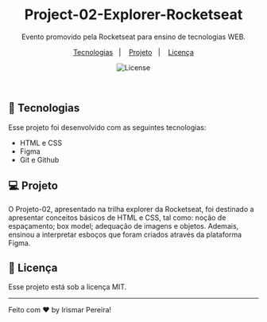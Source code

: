 <h1 align="center"> Project-02-Explorer-Rocketseat</h1>

<p align="center">
Evento promovido pela Rocketseat para ensino de tecnologias WEB.
</p>

<p align="center">
  <a href="#-tecnologias">Tecnologias</a>&nbsp;&nbsp;&nbsp;|&nbsp;&nbsp;&nbsp;
  <a href="#-projeto">Projeto</a>&nbsp;&nbsp;&nbsp;|&nbsp;&nbsp;&nbsp;
  <a href="#memo-licença">Licença</a>
</p>

<p align="center">
  <img alt="License" src="https://user-images.githubusercontent.com/109491659/211703254-80a2d43d-3f42-4097-9266-cdf13c8eb33a.png">
  
  
</p>

<br>

## 🚀 Tecnologias

Esse projeto foi desenvolvido com as seguintes tecnologias:

- HTML e CSS
- Figma
- Git e Github

## 💻 Projeto

O Projeto-02, apresentado na trilha explorer da Rocketseat, foi destinado a apresentar conceitos básicos de HTML e CSS, tal como: noção de espaçamento; box model; adequação de imagens e objetos. Ademais, ensinou a interpretar esboços que foram criados através da plataforma Figma. 

## :memo: Licença

Esse projeto está sob a licença MIT.

---

Feito com ♥ by Irismar Pereira!
